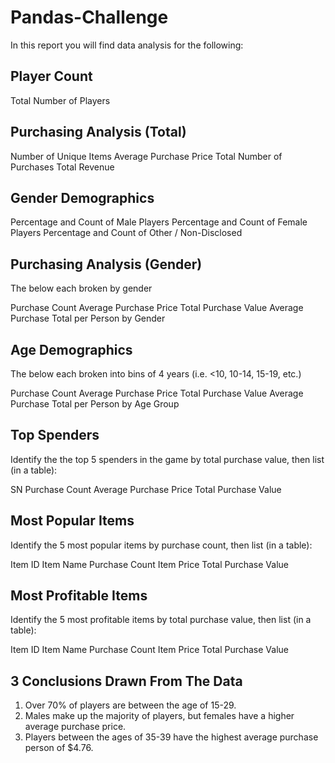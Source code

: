 # Pandas-Challenge

In this report you will find data analysis for the following:

## Player Count

Total Number of Players


## Purchasing Analysis (Total)

Number of Unique Items
Average Purchase Price
Total Number of Purchases
Total Revenue


## Gender Demographics

Percentage and Count of Male Players
Percentage and Count of Female Players
Percentage and Count of Other / Non-Disclosed


## Purchasing Analysis (Gender)

The below each broken by gender

Purchase Count
Average Purchase Price
Total Purchase Value
Average Purchase Total per Person by Gender




## Age Demographics

The below each broken into bins of 4 years (i.e. <10, 10-14, 15-19, etc.)

Purchase Count
Average Purchase Price
Total Purchase Value
Average Purchase Total per Person by Age Group




## Top Spenders

Identify the the top 5 spenders in the game by total purchase value, then list (in a table):

SN
Purchase Count
Average Purchase Price
Total Purchase Value


## Most Popular Items

Identify the 5 most popular items by purchase count, then list (in a table):

Item ID
Item Name
Purchase Count
Item Price
Total Purchase Value


## Most Profitable Items

Identify the 5 most profitable items by total purchase value, then list (in a table):

Item ID
Item Name
Purchase Count
Item Price
Total Purchase Value

## 3 Conclusions Drawn From The Data

1. Over 70% of players are between the age of 15-29.
2. Males make up the majority of players, but females have a higher average purchase price.
3. Players between the ages of 35-39 have the highest average purchase person of $4.76.
